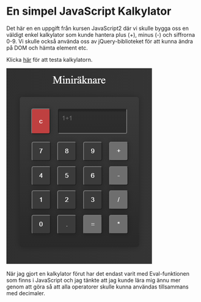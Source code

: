 # En simpel JavaScript Kalkylator

Det här en en uppgift från kursen JavaScript2 där vi skulle bygga oss en väldigt enkel kalkylator som kunde hantera plus (+), minus (-) och siffrorna 0-9. 
Vi skulle också använda oss av jQuery-biblioteket för att kunna ändra på DOM och hämta element etc. 

Klicka [här](https://ghilea.github.io/calculator/) för att testa kalkylatorn. 


![Calculator](https://github.com/ghilea/calculator/blob/main/resources/img/calc.png)

När jag gjort en kalkylator förut har det endast varit med Eval-funktionen som finns i JavaScript och jag tänkte att jag kunde lära mig ännu mer genom att göra så att alla operatorer skulle kunna användas tillsammans med decimaler. 
